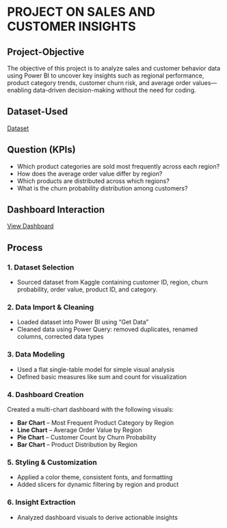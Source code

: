 # PROJECT ON SALES AND CUSTOMER INSIGHTS

## Project-Objective
   The objective of this project is to analyze sales and customer behavior data using Power BI to uncover key insights such as regional performance, product category trends, customer churn risk, and average order      values—enabling data-driven decision-making without the need for coding.

## Dataset-Used
   <a href="https://github.com/Pranali02-hub/Data-Analysis-Dashboard/blob/main/sales_and_customer_insights.xlsx">Dataset</a>

## Question (KPIs)
   * Which product categories are sold most frequently across each region?
   * How does the average order value differ by region?
   * Which products are distributed across which regions?
   *  What is the churn probability distribution among customers?

## Dashboard Interaction
   <a href="https://github.com/Pranali02-hub/Data-Analysis-Dashboard/blob/main/sales%20and%20customer%20insights.pbix">View Dashboard <a/>

## Process
  ### 1. Dataset Selection
- Sourced dataset from Kaggle containing customer ID, region, churn probability, order value, product ID, and category.

### 2. Data Import & Cleaning
- Loaded dataset into Power BI using “Get Data”
- Cleaned data using Power Query: removed duplicates, renamed columns, corrected data types

### 3. Data Modeling
- Used a flat single-table model for simple visual analysis
- Defined basic measures like sum and count for visualization

### 4. Dashboard Creation
Created a multi-chart dashboard with the following visuals:
- **Bar Chart** – Most Frequent Product Category by Region
- **Line Chart** – Average Order Value by Region
- **Pie Chart** – Customer Count by Churn Probability
- **Bar Chart** – Product Distribution by Region

### 5. Styling & Customization
- Applied a color theme, consistent fonts, and formatting
- Added slicers for dynamic filtering by region and product

### 6. Insight Extraction
- Analyzed dashboard visuals to derive actionable insights 

